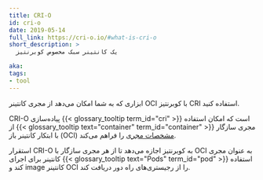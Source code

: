 ```yaml
---
title: CRI-O
id: cri-o
date: 2019-05-14
full_link: https://cri-o.io/#what-is-cri-o
short_description: >
  یک کانتینر سبک مخصوص کوبرنتیز

aka:
tags:
- tool
---
```

ابزاری که به شما امکان می‌دهد از مجری کانتینر OCI با کوبرنتیز CRI استفاده کنید.

<!--more-->

CRI-O پیاده‌سازی {{< glossary_tooltip term_id="cri" >}} است که امکان استفاده از {{< glossary_tooltip text="container" term_id="container" >}} مجری سازگار با ابتکار کانتینر باز (OCI) [مشخصات مجری](https://www.github.com/opencontainers/runtime-spec) را فراهم می‌کند.

استقرار CRI-O به کوبرنتیز اجازه می‌دهد تا از هر مجری سازگار با OCI به عنوان مجری کانتینر برای اجرای {{< glossary_tooltip text="Pods" term_id="pod" >}} استفاده کند و image کانتینر OCI را از رجیستری‌های راه دور دریافت کند.
